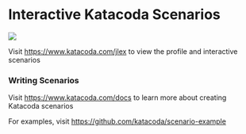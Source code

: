 # Interactive Katacoda Scenarios

[![](http://shields.katacoda.com/katacoda/jlex/count.svg)](https://www.katacoda.com/jlex "Get your profile on Katacoda.com")

Visit https://www.katacoda.com/jlex to view the profile and interactive scenarios

### Writing Scenarios
Visit https://www.katacoda.com/docs to learn more about creating Katacoda scenarios

For examples, visit https://github.com/katacoda/scenario-example
